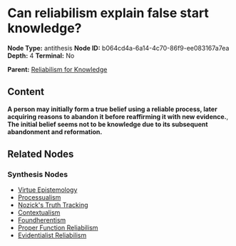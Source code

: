 # Can reliabilism explain false start knowledge?

**Node Type:** antithesis
**Node ID:** b064cd4a-6a14-4c70-86f9-ee083167a7ea
**Depth:** 4
**Terminal:** No

**Parent:** [Reliabilism for Knowledge](reliabilism-for-knowledge-synthesis-c8b91f77-94a8-4167-b822-e485e7ec5012.md)

## Content

**A person may initially form a true belief using a reliable process, later acquiring reasons to abandon it before reaffirming it with new evidence.**, **The initial belief seems not to be knowledge due to its subsequent abandonment and reformation.**

## Related Nodes

### Synthesis Nodes

- [Virtue Epistemology](virtue-epistemology-synthesis-d190e218-3b23-4c80-a940-2e96f0f230a6.md)
- [Processualism](processualism-synthesis-d10f5dbd-6676-4560-8b7d-88bfc50ae085.md)
- [Nozick's Truth Tracking](nozicks-truth-tracking-synthesis-e1b8ba77-f549-476f-8d0e-ce0575c1a0c9.md)
- [Contextualism](contextualism-synthesis-0b0b50bc-c86d-4268-972d-cc9392d2e107.md)
- [Foundherentism](foundherentism-synthesis-3de5aeab-63f8-4353-b88a-294b2bed2264.md)
- [Proper Function Reliabilism](proper-function-reliabilism-synthesis-08d8e538-415d-45ed-8315-b7cd6d52e3bc.md)
- [Evidentialist Reliabilism](evidentialist-reliabilism-synthesis-9df2a175-bde8-44e4-94ba-e45675e4cd7f.md)
